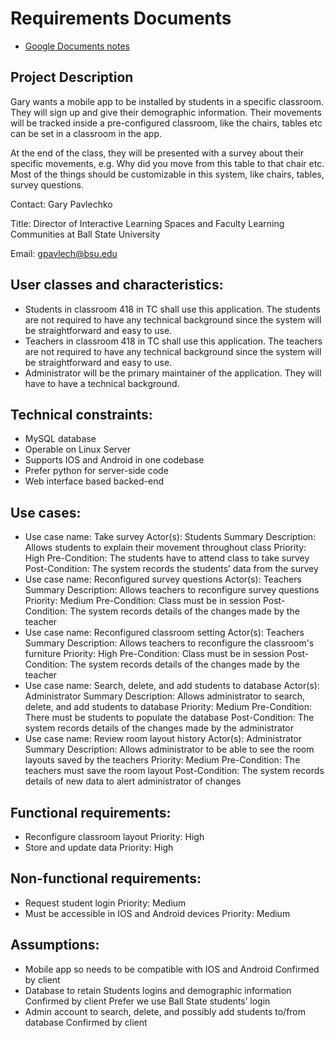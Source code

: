 # Requirements Documents

 - [Google Documents notes](https://docs.google.com/document/d/19V_oVq57zbx2RUjroK89Ok1RTQhPDSYNuMSrUVdH1W0/edit#heading=h.fh7zabgwix36)

## Project Description
Gary wants a mobile app to be installed by students in a specific classroom. They will sign up and give their demographic information. 
Their movements will be tracked inside a pre-configured classroom, like the chairs, tables etc can be set in a classroom in the app.

At the end of the class, they will be presented with a survey about their specific movements, e.g. Why did you move from this table 
to that chair etc. Most of the things should be customizable in this system, like chairs, tables, survey questions.

Contact: Gary Pavlechko

Title: Director of Interactive Learning Spaces and Faculty Learning Communities at Ball State University

Email: gpavlech@bsu.edu


## User classes and characteristics:
- Students in classroom 418 in TC shall use this application. The students are not required to have any technical background since the system will be straightforward and easy to use.
- Teachers in classroom 418 in TC shall use this application. The teachers are not required to have any technical background since the system will be straightforward and easy to use.
- Administrator will be the primary maintainer of the application. They will have to have a technical background.

## Technical constraints:
- MySQL database
- Operable on Linux Server
- Supports IOS and Android in one codebase
- Prefer python for server-side code
- Web interface based backed-end

## Use cases:
- Use case name: Take survey
  Actor(s): Students
  Summary Description: Allows students to explain their movement throughout class
  Priority: High
  Pre-Condition: The students have to attend class to take survey
  Post-Condition: The system records the students’ data from the survey
- Use case name: Reconfigured survey questions
  Actor(s): Teachers
  Summary Description: Allows teachers to reconfigure survey questions
  Priority: Medium
  Pre-Condition: Class must be in session
  Post-Condition: The system records details of the changes made by the teacher
- Use case name: Reconfigured classroom setting
  Actor(s): Teachers
  Summary Description: Allows teachers to reconfigure the classroom's furniture
  Priority: High
  Pre-Condition: Class must be in session
  Post-Condition: The system records details of the changes made by the teacher
- Use case name: Search, delete, and add students to database 
  Actor(s): Administrator
  Summary Description: Allows administrator to search, delete, and add students to database 
  Priority: Medium
  Pre-Condition: There must be students to populate the database
  Post-Condition: The system records details of the changes made by the administrator
- Use case name: Review room layout history 
  Actor(s): Administrator
  Summary Description: Allows administrator to be able to see the room layouts saved by the teachers 
  Priority: Medium
  Pre-Condition: The teachers must save the room layout
  Post-Condition: The system records details of new data to alert administrator of changes

## Functional requirements:
- Reconfigure classroom layout
  Priority: High
- Store and update data
  Priority: High

## Non-functional requirements:
- Request student login
  Priority: Medium
- Must be accessible in IOS and Android devices
  Priority: Medium

## Assumptions:
- Mobile app so needs to be compatible with IOS and Android
  Confirmed by client
- Database to retain Students logins and demographic information
  Confirmed by client
  Prefer we use Ball State students’ login
- Admin account to search, delete, and possibly add students to/from database
  Confirmed by client 
